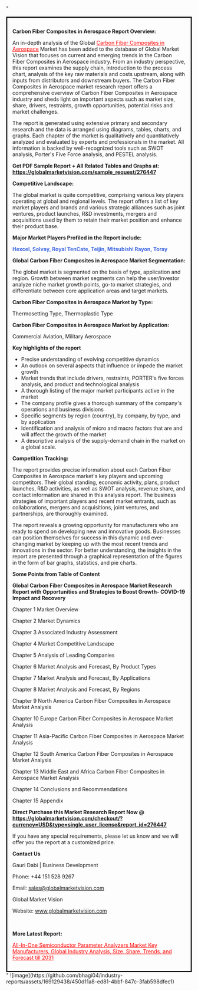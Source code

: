 "<div style='border: 3px solid black; padding: 1em;'>

<strong>Carbon Fiber Composites in Aerospace Report Overview:</strong>

An in-depth analysis of the Global <a style='color: #ff0000;' href='https://globalmarketvision.com/reports/global-carbon-fiber-composites-in-aerospace-market/276447'>Carbon Fiber Composites in Aerospace</a> Market has been added to the database of Global Market Vision that focuses on current and emerging trends in the Carbon Fiber Composites in Aerospace industry. From an industry perspective, this report examines the supply chain, introduction to the process chart, analysis of the key raw materials and costs upstream, along with inputs from distributors and downstream buyers. The Carbon Fiber Composites in Aerospace market research report offers a comprehensive overview of Carbon Fiber Composites in Aerospace industry and sheds light on important aspects such as market size, share, drivers, restraints, growth opportunities, potential risks and market challenges.

The report is generated using extensive primary and secondary research and the data is arranged using diagrams, tables, charts, and graphs. Each chapter of the market is qualitatively and quantitatively analyzed and evaluated by experts and professionals in the market. All information is backed by well-recognized tools such as SWOT analysis, Porter's Five Force analysis, and PESTEL analysis.

<strong>Get PDF Sample Report + All Related Tables and Graphs at</strong><strong>:</strong><strong> <a style='color: #ff0000;' href='https://globalmarketvision.com/sample_request/276447?utm_source=linkedinPulse&utm_medium=SN&utm_campaign=SN'><strong>https://globalmarketvision.com/sample_request/276447</strong></a></strong>

<strong>Competitive Landscape:</strong>

The global market is quite competitive, comprising various key players operating at global and regional levels. The report offers a list of key market players and brands and various strategic alliances such as joint ventures, product launches, R&amp;D investments, mergers and acquisitions used by them to retain their market position and enhance their product base.

<strong>Major Market Players Profiled in the Report include:</strong>

<strong style='color: #4169e1;'>Hexcel, Solvay, Royal TenCate, Teijin, Mitsubishi Rayon, Toray</strong>

<strong>Global Carbon Fiber Composites in Aerospace Market Segmentation:</strong>

The global market is segmented on the basis of type, application and region. Growth between market segments can help the user/investor analyze niche market growth points, go-to market strategies, and differentiate between core application areas and target markets.

<strong>Carbon Fiber Composites in Aerospace Market by Type</strong><strong>:</strong>

Thermosetting Type, Thermoplastic Type

<strong>Carbon Fiber Composites in Aerospace Market by</strong><strong> Application:</strong>

Commercial Aviation, Military Aerospace

<strong>Key highlights of the report</strong>
<ul>
  <li>Precise understanding of evolving competitive dynamics</li>
  <li>An outlook on several aspects that influence or impede the market growth</li>
  <li>Market trends that include drivers, restraints, PORTER's five forces analysis, and product and technological analysis</li>
  <li>A thorough listing of the major market participants active in the market</li>
  <li>The company profile gives a thorough summary of the company's operations and business divisions</li>
  <li>Specific segments by region (country), by company, by type, and by application</li>
  <li>Identification and analysis of micro and macro factors that are and will affect the growth of the market</li>
  <li>A descriptive analysis of the supply-demand chain in the market on a global scale.</li>
</ul>
<strong>Competition Tracking:</strong>

The report provides precise information about each Carbon Fiber Composites in Aerospace market's key players and upcoming competitors. Their global standing, economic activity, plans, product launches, R&amp;D activities, as well as SWOT analysis, revenue share, and contact information are shared in this analysis report. The business strategies of important players and recent market entrants, such as collaborations, mergers and acquisitions, joint ventures, and partnerships, are thoroughly examined.

The report reveals a growing opportunity for manufacturers who are ready to spend on developing new and innovative goods. Businesses can position themselves for success in this dynamic and ever-changing market by keeping up with the most recent trends and innovations in the sector. For better understanding, the insights in the report are presented through a graphical representation of the figures in the form of bar graphs, statistics, and pie charts.

<strong>Some Points from Table of Content</strong>

<strong>Global Carbon Fiber Composites in Aerospace Market Research Report with Opportunities and Strategies to Boost Growth- COVID-19 Impact and Recovery</strong>

Chapter 1 Market Overview

Chapter 2 Market Dynamics

Chapter 3 Associated Industry Assessment

Chapter 4 Market Competitive Landscape

Chapter 5 Analysis of Leading Companies

Chapter 6 Market Analysis and Forecast, By Product Types

Chapter 7 Market Analysis and Forecast, By Applications

Chapter 8 Market Analysis and Forecast, By Regions

Chapter 9 North America Carbon Fiber Composites in Aerospace Market Analysis

Chapter 10 Europe Carbon Fiber Composites in Aerospace Market Analysis

Chapter 11 Asia-Pacific Carbon Fiber Composites in Aerospace Market Analysis

Chapter 12 South America Carbon Fiber Composites in Aerospace Market Analysis

Chapter 13 Middle East and Africa Carbon Fiber Composites in Aerospace Market Analysis

Chapter 14 Conclusions and Recommendations

Chapter 15 Appendix

<strong>Direct Purchase this Market Research Report Now @ <a style='color: #ff0000;' href='https://globalmarketvision.com/checkout/?currency=USD&type=single_user_license&report_id=276447?utm_source=linkedinPulse&utm_medium=SN&utm_campaign=SN'><strong>https://globalmarketvision.com/checkout/?currency=USD&type=single_user_license&report_id=276447</strong></a></strong>

If you have any special requirements, please let us know and we will offer you the report at a customized price.
<p id='ember58' class='ember-view reader-content-blocks__paragraph'><strong>Contact Us</strong></p>
<p id='ember59' class='ember-view reader-content-blocks__paragraph'>Gauri Dabi | Business Development</p>
<p id='ember60' class='ember-view reader-content-blocks__paragraph'>Phone: +44 151 528 9267</p>
Email: <a href='mailto:sales@globalmarketvision.com'>sales@globalmarketvision.com</a>

Global Market Vision

Website: <a href='http://www.globalmarketvision.com/'>www.globalmarketvision.com</a>

&nbsp;

<strong>More Latest Report:</strong>

<a style='color: #ff0000;' href='https://www.linkedin.com/pulse/all-in-one-semiconductor-parameter-analyzers-market-key-jkz9f'>All-In-One Semiconductor Parameter Analyzers Market Key Manufacturers, Global Industry Analysis, Size, Share, Trends, and Forecast till 2031</a>

</div>"
![image](https://github.com/bhagi04/industry-reports/assets/169129438/450d11a8-ed81-4bbf-847c-3fab598dfec1)
